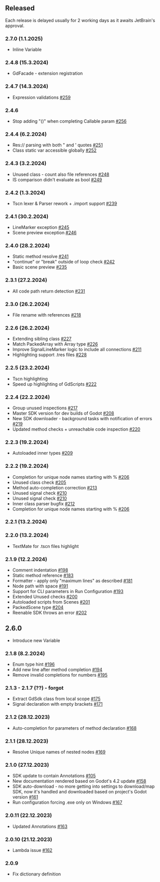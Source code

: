 ## Released

Each release is delayed usually for 2 working days as it awaits JetBrain's approval.

### 2.7.0 (1.1.2025)

+ Inline Variable

### 2.4.8 (15.3.2024)

+ GdFacade - extension registration

### 2.4.7 (14.3.2024)

+ Expression validations [#259](https://gitlab.com/IceExplosive/gdscript/-/issues/259)

### 2.4.6

+ Stop adding "()" when completing Callable param [#256](https://gitlab.com/IceExplosive/gdscript/-/issues/256)

### 2.4.4 (6.2.2024)

+ Res:// parsing with both " and ' quotes [#251](https://gitlab.com/IceExplosive/gdscript/-/issues/251)
+ Class static var accessible globally [#252](https://gitlab.com/IceExplosive/gdscript/-/issues/252)

### 2.4.3 (3.2.2024)

+ Unused class - count also file references [#248](https://gitlab.com/IceExplosive/gdscript/-/issues/248)
+ IS comparison didn't evaluate as bool [#249](https://gitlab.com/IceExplosive/gdscript/-/issues/249)

### 2.4.2 (1.3.2024)

+ Tscn lexer & Parser rework + .import support [#239](https://gitlab.com/IceExplosive/gdscript/-/issues/239)

### 2.4.1 (30.2.2024)

+ LineMarker exception [#245](https://gitlab.com/IceExplosive/gdscript/-/issues/245)
+ Scene preview exception [#246](https://gitlab.com/IceExplosive/gdscript/-/issues/246)

### 2.4.0 (28.2.2024)

+ Static method resolve [#241](https://gitlab.com/IceExplosive/gdscript/-/issues/241)
+ "continue" or "break" outside of loop check [#242](https://gitlab.com/IceExplosive/gdscript/-/issues/242)
+ Basic scene preview [#235](https://gitlab.com/IceExplosive/gdscript/-/issues/235)

### 2.3.1 (27.2.2024)

+ All code path return detection [#231](https://gitlab.com/IceExplosive/gdscript/-/issues/231)

### 2.3.0 (26.2.2024)

+ File rename with references [#218](https://gitlab.com/IceExplosive/gdscript/-/issues/218)

### 2.2.6 (26.2.2024)

+ Extending sibling class [#227](https://gitlab.com/IceExplosive/gdscript/-/issues/227)
+ Match PackedArray with Array type [#226](https://gitlab.com/IceExplosive/gdscript/-/issues/226)
+ Improve SignalLineMarker logic to include all connections [#211](https://gitlab.com/IceExplosive/gdscript/-/issues/211)
+ Highlighting support .tres files [#228](https://gitlab.com/IceExplosive/gdscript/-/issues/228)

### 2.2.5 (23.2.2024)

+ Tscn highlighting
+ Speed up highlighting of GdScripts [#222](https://gitlab.com/IceExplosive/gdscript/-/issues/222)

### 2.2.4 (22.2.2024)

+ Group unused inspections [#217](https://gitlab.com/IceExplosive/gdscript/-/issues/217)
+ Master SDK version for dev builds of Godot [#208](https://gitlab.com/IceExplosive/gdscript/-/issues/208)
+ New SDK downloader - background tasks with notification of errors [#219](https://gitlab.com/IceExplosive/gdscript/-/issues/219)
+ Updated method checks + unreachable code inspection [#220](https://gitlab.com/IceExplosive/gdscript/-/issues/220)

### 2.2.3 (19.2.2024)

+ Autoloaded inner types [#209](https://gitlab.com/IceExplosive/gdscript/-/issues/209)

### 2.2.2 (19.2.2024)

+ Completion for unique node names starting with % [#206](https://gitlab.com/IceExplosive/gdscript/-/issues/206)
+ Unused class check [#205](https://gitlab.com/IceExplosive/gdscript/-/issues/205)
+ Method auto-completion correction [#213](https://gitlab.com/IceExplosive/gdscript/-/issues/213)
+ Unused signal check [#210](https://gitlab.com/IceExplosive/gdscript/-/issues/210)
+ Unused signal check [#210](https://gitlab.com/IceExplosive/gdscript/-/issues/210)
+ Inner class parser bugfix [#212](https://gitlab.com/IceExplosive/gdscript/-/issues/212)
+ Completion for unique node names starting with % [#206](https://gitlab.com/IceExplosive/gdscript/-/issues/206)

### 2.2.1 (13.2.2024)
### 2.2.0 (13.2.2024)

+ TextMate for .tscn files highlight

### 2.1.9 (12.2.2024)

+ Comment indentation [#198](https://gitlab.com/IceExplosive/gdscript/-/issues/198)
+ Static method reference [#183](https://gitlab.com/IceExplosive/gdscript/-/issues/183)
+ Formatter - apply only "maximum lines" as described [#181](https://gitlab.com/IceExplosive/gdscript/-/issues/181)
+ Node path with space [#191](https://gitlab.com/IceExplosive/gdscript/-/issues/191)
+ Support for CLI parameters in Run Configuration [#193](https://gitlab.com/IceExplosive/gdscript/-/issues/193)
+ Extended Unused checks [#200](https://gitlab.com/IceExplosive/gdscript/-/issues/200)
+ Autoloaded scripts from Scenes [#201](https://gitlab.com/IceExplosive/gdscript/-/issues/201)
+ PackedScene type [#204](https://gitlab.com/IceExplosive/gdscript/-/issues/204)
+ Reenable SDK throws an error [#202](https://gitlab.com/IceExplosive/gdscript/-/issues/202)

## 2.6.0
+ Introduce new Variable

### 2.1.8 (8.2.2024)

+ Enum type hint [#196](https://gitlab.com/IceExplosive/gdscript/-/issues/196)
+ Add new line after method completion [#194](https://gitlab.com/IceExplosive/gdscript/-/issues/194)
+ Remove invalid completions for numbers [#195](https://gitlab.com/IceExplosive/gdscript/-/issues/195)

### 2.1.3 - 2.1.7 (??) - forgot 

+ Extract GdSdk class from local scope [#175](https://gitlab.com/IceExplosive/gdscript/-/issues/175)
+ Signal declaration with empty brackets [#171](https://gitlab.com/IceExplosive/gdscript/-/issues/171)

### 2.1.2 (28.12.2023)

+ Auto-completion for parameters of method declaration [#168](https://gitlab.com/IceExplosive/gdscript/-/issues/168)

### 2.1.1 (28.12.2023)

+ Resolve Unique names of nested nodes [#169](https://gitlab.com/IceExplosive/gdscript/-/issues/169)

### 2.1.0 (27.12.2023)

+ SDK update to contain Annotations [#105](https://gitlab.com/IceExplosive/gdscript/-/issues/105)
+ New documentation rendered based on Godot's 4.2 update [#158](https://gitlab.com/IceExplosive/gdscript/-/issues/158)
+ SDK auto-download - no more getting into settings to download/map SDK, now it's handled and downloaded based on project's Godot version [#161](https://gitlab.com/IceExplosive/gdscript/-/issues/161)
+ Run configuration forcing .exe only on Windows [#167](https://gitlab.com/IceExplosive/gdscript/-/issues/167)

### 2.0.11 (22.12.2023)

- Updated Annotations [#163](https://gitlab.com/IceExplosive/gdscript/-/issues/163)

### 2.0.10 (21.12.2023)

- Lambda issue [#162](https://gitlab.com/IceExplosive/gdscript/-/issues/162)

### 2.0.9

- Fix dictionary definition
